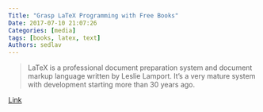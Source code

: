```yaml
---
Title: "Grasp LaTeX Programming with Free Books"
Date: 2017-07-10 21:07:26
Categories: [media]
tags: [books, latex, text]
Authors: sedlav
---
```


> LaTeX is a professional document preparation system and document markup language written by Leslie Lamport. It’s a very mature system with development starting more than 30 years ago.

[Link](https://www.ossblog.org/grasp-latex-programming-free-books/)
